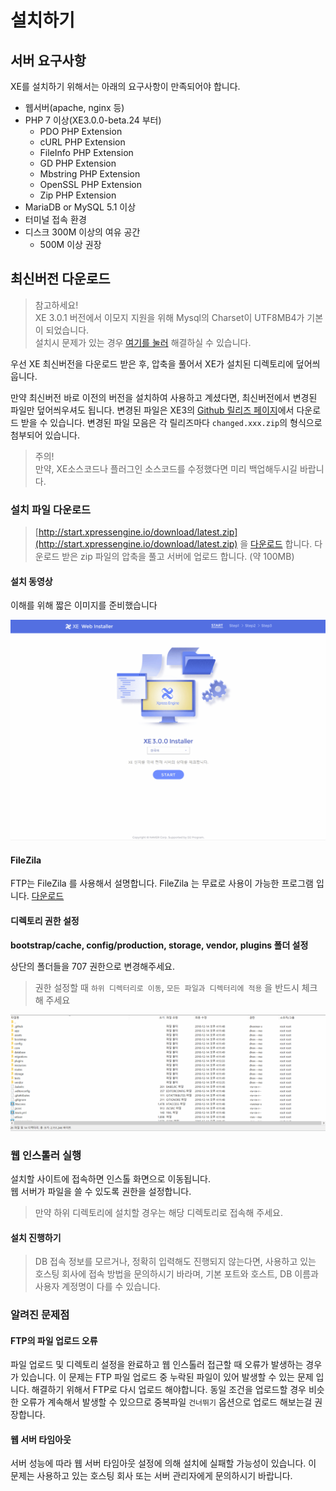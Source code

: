 
# 설치하기

## 서버 요구사항

XE를 설치하기 위해서는 아래의 요구사항이 만족되어야 합니다.
* 웹서버\(apache, nginx 등\)
* PHP 7 이상\(XE3.0.0-beta.24 부터\) 
  * PDO PHP Extension
  * cURL PHP Extension
  * FileInfo PHP Extension
  * GD PHP Extension
  * Mbstring PHP Extension
  * OpenSSL PHP Extension
  * Zip PHP Extension
* MariaDB or MySQL 5.1 이상
* 터미널 접속 환경
* 디스크 300M 이상의 여유 공간
  * 500M 이상 권장
  
  
## 최신버전 다운로드
>참고하세요!     
XE 3.0.1 버전에서 이모지 지원을 위해 Mysql의 Charset이 UTF8MB4가 기본이 되었습니다.     
설치시 문제가 있는 경우 [여기를 눌러](https://www.xpressengine.io/blog/XE-301-%EB%B0%B0%ED%8F%AC-%EC%95%88%EB%82%B4) 해결하실 수 있습니다.

우선 XE 최신버전을 다운로드 받은 후, 압축을 풀어서 XE가 설치된 디렉토리에 덮어씌웁니다.

만약 최신버전 바로 이전의 버전을 설치하여 사용하고 계셨다면, 최신버전에서 변경된 파일만 덮어씌우셔도 됩니다. 변경된 파일은 XE3의 [Github 릴리즈 페이지](https://github.com/xpressengine/xpressengine/releases)에서 다운로드 받을 수 있습니다. 변경된 파일 모음은 각 릴리즈마다 `changed.xxx.zip`의 형식으로 첨부되어 있습니다.

> 주의!  
만약, XE소스코드나 플러그인 소스코드를 수정했다면 미리 백업해두시길 바랍니다.

### 설치 파일 다운로드

> [http://start.xpressengine.io/download/latest.zip](http://start.xpressengine.io/download/latest.zip) 을 [다운로드](http://start.xpressengine.io/download/latest.zip) 합니다.
 다운로드 받은 zip 파일의 압축을 풀고 서버에 업로드 합니다. \(약 100MB\)

#### 설치 동영상

이해를 위해 짧은 이미지를 준비했습니다

![&#xC124;&#xCE58;&#xB97C; &#xC704;&#xD55C; &#xBAA8;&#xB4E0; &#xB2E8;&#xACC4;&#xB97C; &#xB2F4;&#xACE0; &#xC788;&#xC2B5;&#xB2C8;&#xB2E4;. ](../.gitbook/assets/install_xe.gif)

#### FileZila

FTP는 FileZila 를 사용해서 설명합니다. FileZila 는 무료로 사용이 가능한 프로그램 입니다. [다운로드](https://filezilla-project.org/download.php?type=client)

#### 디렉토리 권한 설정

**bootstrap/cache, config/production, storage, vendor, plugins 폴더 설정**

상단의 폴더들을 707 권한으로 변경해주세요.

> 권한 설정할 때 `하위 디렉터리로 이동`, `모든 파일과 디렉터리에 적용` 을 반드시 체크해 주세요

![&#xC6D0;&#xD65C;&#xD55C; &#xC124;&#xCE58; &amp; &#xC6B4;&#xC601;&#xC744; &#xC704;&#xD55C; &#xD55C; &#xAC78;&#xC74C;! &#xC78A;&#xC9C0;&#xB9C8;&#xC138;&#xC694; :\)](../.gitbook/assets/permission.gif)

### 웹 인스톨러 실행

설치할 사이트에 접속하면 인스톨 화면으로 이동됩니다.  
웹 서버가 파일을 쓸 수 있도록 권한을 설정합니다.

> 만약 하위 디렉토리에 설치할 경우는 해당 디렉토리로 접속해 주세요.

#### 설치 진행하기

> DB 접속 정보를 모르거나, 정확히 입력해도 진행되지 않는다면, 사용하고 있는 호스팅 회사에 접속 방법을 문의하시기 바라며, 기본 포트와 호스트, DB 이름과 사용자 계정명이 다를 수 있습니다. 


### 알려진 문제점

#### FTP의 파일 업로드 오류

파일 업로드 및 디렉토리 설정을 완료하고 웹 인스톨러 접근할 때 오류가 발생하는 경우가 있습니다. 이 문제는 FTP 파일 업로드 중 누락된 파일이 있어 발생할 수 있는 문제 입니다. 해결하기 위해서 FTP로 다시 업로드 해야합니다. 동일 조건을 업로드할 경우 비슷한 오류가 계속해서 발생할 수 있으므로 중복파일 `건너뛰기` 옵션으로 업로드 해보는걸 권장합니다.

#### 웹 서버 타임아웃

서버 성능에 따라 웹 서버 타임아웃 설정에 의해 설치에 실패할 가능성이 있습니다. 이 문제는 사용하고 있는 호스팅 회사 또는 서버 관리자에게 문의하시기 바랍니다.

